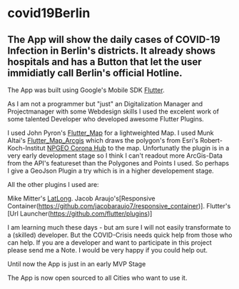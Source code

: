 # covid19Berlin
 
 ## The App will show the daily cases of COVID-19 Infection in Berlin's districts. It already shows hospitals and has a Button that let the user immidiatly call Berlin's official Hotline.    
 
The App was built using Google's Mobile SDK [Flutter](https://www.fluter.dev).

As I am not a programmer but "just" an Digitalization Manager and Projectmanager with some Webdesign skills I used the excelent work of some talented Developer who developed awesome Flutter Plugins. 

I used John Pyron's [Flutter_Map](https://github.com/johnpryan/flutter_map) for a lightweighted Map.
I used Munk Altai's [Flutter_Map_Arcgis](https://github.com/munkh-altai/flutter_map_arcgis) which draws the polygon's from Esri's Robert-Koch-Institut [NPGEO Corona Hub](https://npgeo-corona-npgeo-de.hub.arcgis.com/) to the map. 
Unfortunatly the plugin is in a very early development stage so I think I can't readout more ArcGis-Data from the API's featureset than the Polygones and Points I used. So perhaps I give a GeoJson Plugin a try which is in a higher developement stage.  

All the other plugins I used are: 

Mike Mitter's [LatLong](https://github.com/MikeMitterer/dart-latlong).
Jacob Araujo's[Responsive Container(https://github.com/jacobaraujo7/responsive_container)].
Flutter's [Url Launcher(https://github.com/flutter/plugins)]


I am learning much these days - but am sure I will not easily transformate to a (skilled) developer. But the COVID-Crisis needs quick help from those who can help. If you are a developer and want to participate in this project please send me a Note. I would be very happy if you could help out. 

Until now the App is just in an early MVP Stage

The App is now open sourced to all Cities who want to use it. 
